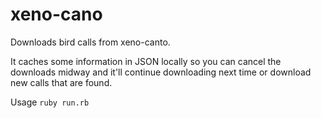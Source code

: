 # xeno-cano
Downloads bird calls from xeno-canto.

It caches some information in JSON locally so you can cancel the downloads midway and it'll continue downloading next time or download new calls that are found.

Usage
```ruby run.rb```


